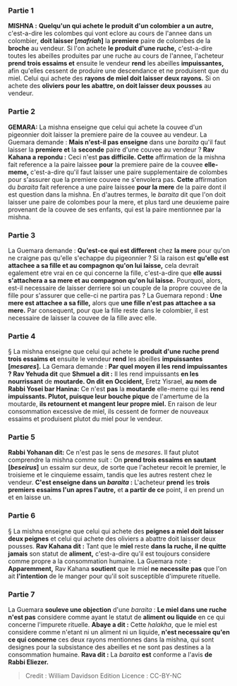 
### Partie 1
<strong>MISHNA :</strong> <b>Quelqu'un qui achete le produit d'un colombier a un autre,</b> c'est-a-dire les colombes qui vont eclore au cours de l'annee dans un colombier, <b>doit laisser [<i>mafriah</i>]</b> la <b>premiere</b> paire de colombes de la <b>broche</b> au vendeur. Si l'on achete <b>le produit d'une ruche,</b> c'est-a-dire toutes les abeilles produites par une ruche au cours de l'annee, l'acheteur <b>prend trois essaims et</b> ensuite le vendeur <b>rend</b> les abeilles <b>impuissantes,</b> afin qu'elles cessent de produire une descendance et ne produisent que du miel. Celui qui achete des <b>rayons de miel doit laisser deux rayons.</b> Si on achete des <b>oliviers</b> <b>pour les abattre, on doit laisser deux pousses</b> au vendeur.

### Partie 2
<strong>GEMARA:</strong> La mishna enseigne que celui qui achete la couvee d'un pigeonnier doit laisser la premiere paire de la couvee au vendeur. La Guemara demande : <b>Mais n'est-il pas enseigne</b> dans une <i>baraita</i> qu'il faut laisser la <b>premiere et</b> la <b>seconde</b> paire d'une couvee</b> au vendeur ? <b>Rav Kahana a repondu :</b> Ceci n'est <b>pas difficile. Cette</b> affirmation de la mishna fait reference a la paire laissee <b>pour</b> la premiere paire de la couvee <b>elle-meme,</b> c'est-a-dire qu'il faut laisser une paire supplementaire de colombes pour s'assurer que la premiere couvee ne s'envolera pas. <b>Cette</b> affirmation du <i>baraita</i> fait reference a une paire laissee <b>pour la mere</b> de la paire dont il est question dans la mishna. En d'autres termes, le <i>baraita</i> dit que l'on doit laisser une paire de colombes pour la mere, et plus tard une deuxieme paire provenant de la couvee de ses enfants, qui est la paire mentionnee par la mishna.

### Partie 3
La Guemara demande : <b>Qu'est-ce qui est different</b> chez <b>la mere</b> pour qu'on ne craigne pas qu'elle s'echappe du pigeonnier ? Si la raison est <b>qu'elle est attachee a sa fille et au compagnon qu'on lui laisse,</b> cela devrait egalement etre vrai en ce qui concerne la fille, c'est-a-dire que <b>elle aussi s'attachera a sa mere et au compagnon qu'on lui laisse.</b> Pourquoi, alors, est-il necessaire de laisser derriere soi un couple de la propre couvee de la fille pour s'assurer que celle-ci ne partira pas ? La Guemara repond : <b>Une mere est attachee a sa fille,</b> alors que <b>une fille n'est pas attachee a sa mere.</b> Par consequent, pour que la fille reste dans le colombier, il est necessaire de laisser la couvee de la fille avec elle.

### Partie 4
§ La mishna enseigne que celui qui achete le <b>produit d'une ruche prend trois essaims et</b> ensuite le vendeur <b>rend</b> les abeilles <b>impuissantes [<i>mesares</i>].</b> La Gemara demande : <b>Par quel moyen</b> <b>il les rend impuissantes ? Rav Yehuda dit</b> que <b>Shmuel a dit :</b> Il les rend impuissants <b>en les nourrissant</b> de <b>moutarde. On dit en Occident,</b> Eretz Yisrael, <b>au nom de Rabbi Yosei bar Hanina:</b> Ce n'est <b>pas</b> la <b>moutarde</b> elle-meme qui les <b>rend impuissants. Plutot, puisque leur bouche pique</b> de l'amertume de la moutarde, <b>ils retournent et mangent leur propre miel.</b> En raison de leur consommation excessive de miel, ils cessent de former de nouveaux essaims et produisent plutot du miel pour le vendeur.

### Partie 5
<b>Rabbi Yohanan dit:</b> Ce n'est pas le sens de <i>mesares</i>. Il faut plutot comprendre la mishna comme suit : On <b>prend trois essaims en sautant [<i>beseirus</i>]</b> un essaim sur deux, de sorte que l'acheteur recoit le premier, le troisieme et le cinquieme essaim, tandis que les autres restent chez le vendeur. <b>C'est enseigne dans un <i>baraita</i> :</b> L'acheteur <b>prend</b> les <b>trois premiers essaims l'un apres l'autre,</b> et <b>a partir de ce</b> point, il en prend un et en laisse un.</b>

### Partie 6
§ La mishna enseigne que celui qui achete des <b>peignes a miel doit laisser deux peignes</b> et celui qui achete des oliviers a abattre doit laisser deux pousses. <b>Rav Kahana dit :</b> Tant que le <b>miel</b> reste <b>dans la ruche, il ne quitte jamais</b> son statut de <b>aliment,</b> c'est-a-dire qu'il est toujours considere comme propre a la consommation humaine. La Guemara note : <b>Apparemment,</b> Rav Kahana <b>soutient</b> que le miel <b>ne necessite pas</b> que l'on ait <b>l'intention</b> de le manger pour qu'il soit susceptible d'impurete rituelle.

### Partie 7
La Guemara <b>souleve une objection</b> d'une <i>baraita</i> : <b>Le miel dans une ruche n'est pas</b> considere comme ayant le statut de <b>aliment ou liquide</b> en ce qui concerne l'impurete rituelle. <b>Abaye a dit :</b> Cette <i>halakha</i>, que le miel est considere comme n'etant ni un aliment ni un liquide, <b>n'est necessaire qu'en ce qui concerne</b> ces deux rayons</b> mentionnes dans la mishna, qui sont designes pour la subsistance des abeilles et ne sont pas destines a la consommation humaine. <b>Rava dit :</b> La <i>baraita</i> <b>est</b> conforme a l'avis <b>de Rabbi Eliezer.</b>

>Credit : William Davidson Edition
>Licence : CC-BY-NC
